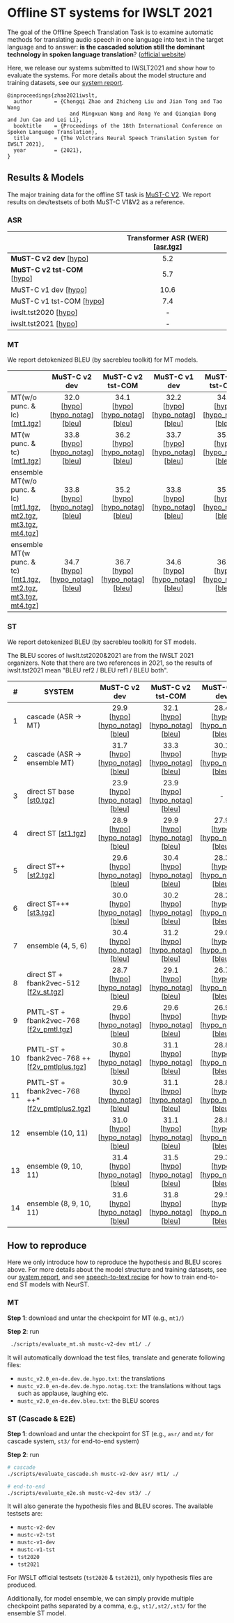 # Offline ST systems for IWSLT 2021 

The goal of the Offline Speech Translation Task is to examine automatic methods for translating audio speech in one language into text in the target language and to answer: **is the cascaded solution still the dominant technology in spoken language translation**? ([official website](https://iwslt.org/2021/offline))

Here, we release our systems submitted to IWSLT2021 and show how to evaluate the systems. For more details about the model structure and training datasets, see our [system report](https://arxiv.org/abs/2105.07319).
```
@inproceedings{zhao2021iwslt,
  author       = {Chengqi Zhao and Zhicheng Liu and Jian Tong and Tao Wang 
                    and Mingxuan Wang and Rong Ye and Qianqian Dong and Jun Cao and Lei Li},
  booktitle    = {Proceedings of the 18th International Conference on Spoken Language Translation},
  title        = {The Volctrans Neural Speech Translation System for IWSLT 2021},
  year         = {2021},
}

```


## Results & Models
The major training data for the offline ST task is [MuST-C V2](https://ict.fbk.eu/must-c/). We report results on dev/testsets of both MuST-C V1&V2 as a reference.

### ASR

|                       | Transformer ASR (WER) [[asr.tgz](http://sf3-ttcdn-tos.pstatp.com/obj/nlp-opensource/neurst/iwslt21/offline/models/asr.tgz)] |
|-----------------------|:---------------------:|
| **MuST-C v2 dev** [[hypo](http://sf3-ttcdn-tos.pstatp.com/obj/nlp-opensource/neurst/iwslt21/offline/res/cascade/mustc_v2.0_en-de.dev.en.hypo.txt)] | 5.2 |
| **MuST-C v2 tst-COM** [[hypo](http://sf3-ttcdn-tos.pstatp.com/obj/nlp-opensource/neurst/iwslt21/offline/res/cascade/mustc_v2.0_en-de.tst-COMMON.en.hypo.txt)] | 5.7 |
| MuST-C v1 dev [[hypo](http://sf3-ttcdn-tos.pstatp.com/obj/nlp-opensource/neurst/iwslt21/offline/res/cascade/mustc_v1.0_en-de.dev.en.hypo.txt)] | 10.6 |
| MuST-C v1 tst-COM [[hypo](http://sf3-ttcdn-tos.pstatp.com/obj/nlp-opensource/neurst/iwslt21/offline/res/cascade/mustc_v1.0_en-de.tst-COMMON.en.hypo.txt)] | 7.4 |
| iwslt.tst2020 [[hypo](http://sf3-ttcdn-tos.pstatp.com/obj/nlp-opensource/neurst/iwslt21/offline/res/cascade/iwslt-slt.tst2020.en.hypo.txt)]| - |
| iwslt.tst2021  [[hypo](http://sf3-ttcdn-tos.pstatp.com/obj/nlp-opensource/neurst/iwslt21/offline/res/cascade/iwslt-slt.tst2021.en.hypo.txt)] | - |

### MT
We report detokenized BLEU (by sacrebleu toolkit) for MT models.

| | **MuST-C v2 dev** | **MuST-C v2 tst-COM** | MuST-C v1 dev | MuST-C v1 tst-COM |
|-----------------------|:---------------------:|:---------------------:|:---------------------:|:---------------------:|
|MT(w/o punc. & lc) [[mt1.tgz](http://sf3-ttcdn-tos.pstatp.com/obj/nlp-opensource/neurst/iwslt21/offline/models/mt1.tgz)]| 32.0 <br> [[hypo](http://sf3-ttcdn-tos.pstatp.com/obj/nlp-opensource/neurst/iwslt21/offline/res/mt/mustc_v2.0_en-de.dev.de.hypo.txt)] [[hypo_notag](http://sf3-ttcdn-tos.pstatp.com/obj/nlp-opensource/neurst/iwslt21/offline/res/mt/mustc_v2.0_en-de.dev.de.hypo.notag.txt)] [[bleu](http://sf3-ttcdn-tos.pstatp.com/obj/nlp-opensource/neurst/iwslt21/offline/res/mt/mustc_v2.0_en-de.dev.bleu.txt)] | 34.1 <br> [[hypo](http://sf3-ttcdn-tos.pstatp.com/obj/nlp-opensource/neurst/iwslt21/offline/res/mt/mustc_v2.0_en-de.tst-COMMON.de.hypo.txt)] [[hypo_notag](http://sf3-ttcdn-tos.pstatp.com/obj/nlp-opensource/neurst/iwslt21/offline/res/mt/mustc_v2.0_en-de.tst-COMMON.de.hypo.notag.txt)] [[bleu](http://sf3-ttcdn-tos.pstatp.com/obj/nlp-opensource/neurst/iwslt21/offline/res/mt/mustc_v2.0_en-de.tst-COMMON.bleu.txt)] | 32.2 <br> [[hypo](http://sf3-ttcdn-tos.pstatp.com/obj/nlp-opensource/neurst/iwslt21/offline/res/mt/mustc_v1.0_en-de.dev.de.hypo.txt)] [[hypo_notag](http://sf3-ttcdn-tos.pstatp.com/obj/nlp-opensource/neurst/iwslt21/offline/res/mt/mustc_v1.0_en-de.dev.de.hypo.notag.txt)] [[bleu](http://sf3-ttcdn-tos.pstatp.com/obj/nlp-opensource/neurst/iwslt21/offline/res/mt/mustc_v1.0_en-de.dev.bleu.txt)] | 34.0 <br> [[hypo](http://sf3-ttcdn-tos.pstatp.com/obj/nlp-opensource/neurst/iwslt21/offline/res/mt/mustc_v1.0_en-de.tst-COMMON.de.hypo.txt)] [[hypo_notag](http://sf3-ttcdn-tos.pstatp.com/obj/nlp-opensource/neurst/iwslt21/offline/res/mt/mustc_v1.0_en-de.tst-COMMON.de.hypo.notag.txt)] [[bleu](http://sf3-ttcdn-tos.pstatp.com/obj/nlp-opensource/neurst/iwslt21/offline/res/mt/mustc_v1.0_en-de.tst-COMMON.bleu.txt)] |
|MT(w punc. & tc) [[mt1.tgz](http://sf3-ttcdn-tos.pstatp.com/obj/nlp-opensource/neurst/iwslt21/offline/models/mt1.tgz)]| 33.8 <br> [[hypo](http://sf3-ttcdn-tos.pstatp.com/obj/nlp-opensource/neurst/iwslt21/offline/res/mt_tc/mustc_v2.0_en-de.dev.de.hypo.txt)] [[hypo_notag](http://sf3-ttcdn-tos.pstatp.com/obj/nlp-opensource/neurst/iwslt21/offline/res/mt_tc/mustc_v2.0_en-de.dev.de.hypo.notag.txt)] [[bleu](http://sf3-ttcdn-tos.pstatp.com/obj/nlp-opensource/neurst/iwslt21/offline/res/mt_tc/mustc_v2.0_en-de.dev.bleu.txt)] | 36.2 <br> [[hypo](http://sf3-ttcdn-tos.pstatp.com/obj/nlp-opensource/neurst/iwslt21/offline/res/mt_tc/mustc_v2.0_en-de.tst-COMMON.de.hypo.txt)] [[hypo_notag](http://sf3-ttcdn-tos.pstatp.com/obj/nlp-opensource/neurst/iwslt21/offline/res/mt_tc/mustc_v2.0_en-de.tst-COMMON.de.hypo.notag.txt)] [[bleu](http://sf3-ttcdn-tos.pstatp.com/obj/nlp-opensource/neurst/iwslt21/offline/res/mt_tc/mustc_v2.0_en-de.tst-COMMON.bleu.txt)] | 33.7 <br> [[hypo](http://sf3-ttcdn-tos.pstatp.com/obj/nlp-opensource/neurst/iwslt21/offline/res/mt_tc/mustc_v1.0_en-de.dev.de.hypo.txt)] [[hypo_notag](http://sf3-ttcdn-tos.pstatp.com/obj/nlp-opensource/neurst/iwslt21/offline/res/mt_tc/mustc_v1.0_en-de.dev.de.hypo.notag.txt)] [[bleu](http://sf3-ttcdn-tos.pstatp.com/obj/nlp-opensource/neurst/iwslt21/offline/res/mt_tc/mustc_v1.0_en-de.dev.bleu.txt)] | 35.9 <br> [[hypo](http://sf3-ttcdn-tos.pstatp.com/obj/nlp-opensource/neurst/iwslt21/offline/res/mt_tc/mustc_v1.0_en-de.tst-COMMON.de.hypo.txt)] [[hypo_notag](http://sf3-ttcdn-tos.pstatp.com/obj/nlp-opensource/neurst/iwslt21/offline/res/mt_tc/mustc_v1.0_en-de.tst-COMMON.de.hypo.notag.txt)] [[bleu](http://sf3-ttcdn-tos.pstatp.com/obj/nlp-opensource/neurst/iwslt21/offline/res/mt_tc/mustc_v1.0_en-de.tst-COMMON.bleu.txt)]
|ensemble MT(w/o punc. & lc) [[mt1.tgz](http://sf3-ttcdn-tos.pstatp.com/obj/nlp-opensource/neurst/iwslt21/offline/models/mt1.tgz), [mt2.tgz](http://sf3-ttcdn-tos.pstatp.com/obj/nlp-opensource/neurst/iwslt21/offline/models/mt2.tgz), [mt3.tgz](http://sf3-ttcdn-tos.pstatp.com/obj/nlp-opensource/neurst/iwslt21/offline/models/mt3.tgz), [mt4.tgz](http://sf3-ttcdn-tos.pstatp.com/obj/nlp-opensource/neurst/iwslt21/offline/models/mt4.tgz)]| 33.8 <br> [[hypo](http://sf3-ttcdn-tos.pstatp.com/obj/nlp-opensource/neurst/iwslt21/offline/res/mt_ensemble/mustc_v2.0_en-de.dev.de.hypo.txt)] [[hypo_notag](http://sf3-ttcdn-tos.pstatp.com/obj/nlp-opensource/neurst/iwslt21/offline/res/mt_ensemble/mustc_v2.0_en-de.dev.de.hypo.notag.txt)] [[bleu](http://sf3-ttcdn-tos.pstatp.com/obj/nlp-opensource/neurst/iwslt21/offline/res/mt_ensemble/mustc_v2.0_en-de.dev.bleu.txt)] | 35.2 <br> [[hypo](http://sf3-ttcdn-tos.pstatp.com/obj/nlp-opensource/neurst/iwslt21/offline/res/mt_ensemble/mustc_v2.0_en-de.tst-COMMON.de.hypo.txt)] [[hypo_notag](http://sf3-ttcdn-tos.pstatp.com/obj/nlp-opensource/neurst/iwslt21/offline/res/mt_ensemble/mustc_v2.0_en-de.tst-COMMON.de.hypo.notag.txt)] [[bleu](http://sf3-ttcdn-tos.pstatp.com/obj/nlp-opensource/neurst/iwslt21/offline/res/mt_ensemble/mustc_v2.0_en-de.tst-COMMON.bleu.txt)] | 33.8 <br> [[hypo](http://sf3-ttcdn-tos.pstatp.com/obj/nlp-opensource/neurst/iwslt21/offline/res/mt_ensemble/mustc_v1.0_en-de.dev.de.hypo.txt)] [[hypo_notag](http://sf3-ttcdn-tos.pstatp.com/obj/nlp-opensource/neurst/iwslt21/offline/res/mt_ensemble/mustc_v1.0_en-de.dev.de.hypo.notag.txt)] [[bleu](http://sf3-ttcdn-tos.pstatp.com/obj/nlp-opensource/neurst/iwslt21/offline/res/mt_ensemble/mustc_v1.0_en-de.dev.bleu.txt)] | 35.3 <br> [[hypo](http://sf3-ttcdn-tos.pstatp.com/obj/nlp-opensource/neurst/iwslt21/offline/res/mt_ensemble/mustc_v1.0_en-de.tst-COMMON.de.hypo.txt)] [[hypo_notag](http://sf3-ttcdn-tos.pstatp.com/obj/nlp-opensource/neurst/iwslt21/offline/res/mt_ensemble/mustc_v1.0_en-de.tst-COMMON.de.hypo.notag.txt)] [[bleu](http://sf3-ttcdn-tos.pstatp.com/obj/nlp-opensource/neurst/iwslt21/offline/res/mt_ensemble/mustc_v1.0_en-de.tst-COMMON.bleu.txt)]
|ensemble MT(w punc. & tc) [[mt1.tgz](http://sf3-ttcdn-tos.pstatp.com/obj/nlp-opensource/neurst/iwslt21/offline/models/mt1.tgz), [mt2.tgz](http://sf3-ttcdn-tos.pstatp.com/obj/nlp-opensource/neurst/iwslt21/offline/models/mt2.tgz), [mt3.tgz](http://sf3-ttcdn-tos.pstatp.com/obj/nlp-opensource/neurst/iwslt21/offline/models/mt3.tgz), [mt4.tgz](http://sf3-ttcdn-tos.pstatp.com/obj/nlp-opensource/neurst/iwslt21/offline/models/mt4.tgz)]|34.7 <br> [[hypo](http://sf3-ttcdn-tos.pstatp.com/obj/nlp-opensource/neurst/iwslt21/offline/res/mt_ensemble_tc/mustc_v2.0_en-de.dev.de.hypo.txt)] [[hypo_notag](http://sf3-ttcdn-tos.pstatp.com/obj/nlp-opensource/neurst/iwslt21/offline/res/mt_ensemble_tc/mustc_v2.0_en-de.dev.de.hypo.notag.txt)] [[bleu](http://sf3-ttcdn-tos.pstatp.com/obj/nlp-opensource/neurst/iwslt21/offline/res/mt_ensemble_tc/mustc_v2.0_en-de.dev.bleu.txt)] | 36.7 <br> [[hypo](http://sf3-ttcdn-tos.pstatp.com/obj/nlp-opensource/neurst/iwslt21/offline/res/mt_ensemble_tc/mustc_v2.0_en-de.tst-COMMON.de.hypo.txt)] [[hypo_notag](http://sf3-ttcdn-tos.pstatp.com/obj/nlp-opensource/neurst/iwslt21/offline/res/mt_ensemble_tc/mustc_v2.0_en-de.tst-COMMON.de.hypo.notag.txt)] [[bleu](http://sf3-ttcdn-tos.pstatp.com/obj/nlp-opensource/neurst/iwslt21/offline/res/mt_ensemble_tc/mustc_v2.0_en-de.tst-COMMON.bleu.txt)] | 34.6 <br> [[hypo](http://sf3-ttcdn-tos.pstatp.com/obj/nlp-opensource/neurst/iwslt21/offline/res/mt_ensemble_tc/mustc_v1.0_en-de.dev.de.hypo.txt)] [[hypo_notag](http://sf3-ttcdn-tos.pstatp.com/obj/nlp-opensource/neurst/iwslt21/offline/res/mt_ensemble_tc/mustc_v1.0_en-de.dev.de.hypo.notag.txt)] [[bleu](http://sf3-ttcdn-tos.pstatp.com/obj/nlp-opensource/neurst/iwslt21/offline/res/mt_ensemble_tc/mustc_v1.0_en-de.dev.bleu.txt)] | 36.2 <br> [[hypo](http://sf3-ttcdn-tos.pstatp.com/obj/nlp-opensource/neurst/iwslt21/offline/res/mt_ensemble_tc/mustc_v1.0_en-de.tst-COMMON.de.hypo.txt)] [[hypo_notag](http://sf3-ttcdn-tos.pstatp.com/obj/nlp-opensource/neurst/iwslt21/offline/res/mt_ensemble_tc/mustc_v1.0_en-de.tst-COMMON.de.hypo.notag.txt)] [[bleu](http://sf3-ttcdn-tos.pstatp.com/obj/nlp-opensource/neurst/iwslt21/offline/res/mt_ensemble_tc/mustc_v1.0_en-de.tst-COMMON.bleu.txt)]

### ST
We report detokenized BLEU (by sacrebleu toolkit) for ST models.

The BLEU scores of iwslt.tst2020&2021 are from the IWSLT 2021 organizers. Note that there are two references in 2021, so the results of iwslt.tst2021 mean "BLEU ref2 / BLEU ref1 / BLEU both".  

| # | SYSTEM | **MuST-C v2 dev** | **MuST-C v2 tst-COM** | MuST-C v1 dev | MuST-C v1 tst-COM | iwslt.tst2020 | iwslt.tst2021 |
|:---------------------:|-----------------------|:---------------------:|:---------------------:|:---------------------:|:---------------------:|:---------------------:|:---------------------:|
|1| cascade (ASR -> MT) | 29.9 <br> [[hypo](http://sf3-ttcdn-tos.pstatp.com/obj/nlp-opensource/neurst/iwslt21/offline/res/cascade/mustc_v2.0_en-de.dev.de.hypo.txt)] [[hypo_notag](http://sf3-ttcdn-tos.pstatp.com/obj/nlp-opensource/neurst/iwslt21/offline/res/cascade/mustc_v2.0_en-de.dev.de.hypo.notag.txt)] [[bleu](http://sf3-ttcdn-tos.pstatp.com/obj/nlp-opensource/neurst/iwslt21/offline/res/cascade/mustc_v2.0_en-de.dev.bleu.txt)] | 32.1 <br> [[hypo](http://sf3-ttcdn-tos.pstatp.com/obj/nlp-opensource/neurst/iwslt21/offline/res/cascade/mustc_v2.0_en-de.tst-COMMON.de.hypo.txt)] [[hypo_notag](http://sf3-ttcdn-tos.pstatp.com/obj/nlp-opensource/neurst/iwslt21/offline/res/cascade/mustc_v2.0_en-de.tst-COMMON.de.hypo.notag.txt)] [[bleu](http://sf3-ttcdn-tos.pstatp.com/obj/nlp-opensource/neurst/iwslt21/offline/res/cascade/mustc_v2.0_en-de.tst-COMMON.bleu.txt)] | 28.4 <br> [[hypo](http://sf3-ttcdn-tos.pstatp.com/obj/nlp-opensource/neurst/iwslt21/offline/res/cascade/mustc_v1.0_en-de.dev.de.hypo.txt)] [[hypo_notag](http://sf3-ttcdn-tos.pstatp.com/obj/nlp-opensource/neurst/iwslt21/offline/res/cascade/mustc_v1.0_en-de.dev.de.hypo.notag.txt)] [[bleu](http://sf3-ttcdn-tos.pstatp.com/obj/nlp-opensource/neurst/iwslt21/offline/res/cascade/mustc_v1.0_en-de.dev.bleu.txt)] | 31.3 <br> [[hypo](http://sf3-ttcdn-tos.pstatp.com/obj/nlp-opensource/neurst/iwslt21/offline/res/cascade/mustc_v1.0_en-de.tst-COMMON.de.hypo.txt)] [[hypo_notag](http://sf3-ttcdn-tos.pstatp.com/obj/nlp-opensource/neurst/iwslt21/offline/res/cascade/mustc_v1.0_en-de.tst-COMMON.de.hypo.notag.txt)] [[bleu](http://sf3-ttcdn-tos.pstatp.com/obj/nlp-opensource/neurst/iwslt21/offline/res/cascade/mustc_v1.0_en-de.tst-COMMON.bleu.txt)] | 21.0 <br> [[hypo](http://sf3-ttcdn-tos.pstatp.com/obj/nlp-opensource/neurst/iwslt21/offline/res/cascade/iwslt-slt.tst2020.de.hypo.txt)] [[hypo_notag](http://sf3-ttcdn-tos.pstatp.com/obj/nlp-opensource/neurst/iwslt21/offline/res/cascade/iwslt-slt.tst2020.de.hypo.notag.txt)] | 20.3/16.4/27.7 <br> [[hypo](http://sf3-ttcdn-tos.pstatp.com/obj/nlp-opensource/neurst/iwslt21/offline/res/cascade/iwslt-slt.tst2021.de.hypo.txt)] [[hypo_notag](http://sf3-ttcdn-tos.pstatp.com/obj/nlp-opensource/neurst/iwslt21/offline/res/cascade/iwslt-slt.tst2021.de.hypo.notag.txt)]
|2| cascade (ASR -> ensemble MT)| 31.7 <br> [[hypo](http://sf3-ttcdn-tos.pstatp.com/obj/nlp-opensource/neurst/iwslt21/offline/res/cascade_ensemble/mustc_v2.0_en-de.dev.de.hypo.txt)] [[hypo_notag](http://sf3-ttcdn-tos.pstatp.com/obj/nlp-opensource/neurst/iwslt21/offline/res/cascade_ensemble/mustc_v2.0_en-de.dev.de.hypo.notag.txt)] [[bleu](http://sf3-ttcdn-tos.pstatp.com/obj/nlp-opensource/neurst/iwslt21/offline/res/cascade_ensemble/mustc_v2.0_en-de.dev.bleu.txt)] | 33.3 <br> [[hypo](http://sf3-ttcdn-tos.pstatp.com/obj/nlp-opensource/neurst/iwslt21/offline/res/cascade_ensemble/mustc_v2.0_en-de.tst-COMMON.de.hypo.txt)] [[hypo_notag](http://sf3-ttcdn-tos.pstatp.com/obj/nlp-opensource/neurst/iwslt21/offline/res/cascade_ensemble/mustc_v2.0_en-de.tst-COMMON.de.hypo.notag.txt)] [[bleu](http://sf3-ttcdn-tos.pstatp.com/obj/nlp-opensource/neurst/iwslt21/offline/res/cascade_ensemble/mustc_v2.0_en-de.tst-COMMON.bleu.txt)] | 30.1 <br> [[hypo](http://sf3-ttcdn-tos.pstatp.com/obj/nlp-opensource/neurst/iwslt21/offline/res/cascade_ensemble/mustc_v1.0_en-de.dev.de.hypo.txt)] [[hypo_notag](http://sf3-ttcdn-tos.pstatp.com/obj/nlp-opensource/neurst/iwslt21/offline/res/cascade_ensemble/mustc_v1.0_en-de.dev.de.hypo.notag.txt)] [[bleu](http://sf3-ttcdn-tos.pstatp.com/obj/nlp-opensource/neurst/iwslt21/offline/res/cascade_ensemble/mustc_v1.0_en-de.dev.bleu.txt)] | 32.3 <br> [[hypo](http://sf3-ttcdn-tos.pstatp.com/obj/nlp-opensource/neurst/iwslt21/offline/res/cascade_ensemble/mustc_v1.0_en-de.tst-COMMON.de.hypo.txt)] [[hypo_notag](http://sf3-ttcdn-tos.pstatp.com/obj/nlp-opensource/neurst/iwslt21/offline/res/cascade_ensemble/mustc_v1.0_en-de.tst-COMMON.de.hypo.notag.txt)] [[bleu](http://sf3-ttcdn-tos.pstatp.com/obj/nlp-opensource/neurst/iwslt21/offline/res/cascade_ensemble/mustc_v1.0_en-de.tst-COMMON.bleu.txt)] | 22.2 <br> [[hypo](http://sf3-ttcdn-tos.pstatp.com/obj/nlp-opensource/neurst/iwslt21/offline/res/cascade_ensemble/iwslt-slt.tst2020.de.hypo.txt)] [[hypo_notag](http://sf3-ttcdn-tos.pstatp.com/obj/nlp-opensource/neurst/iwslt21/offline/res/cascade_ensemble/iwslt-slt.tst2020.de.hypo.notag.txt)] | 21.8/17.1/29.5 <br> [[hypo](http://sf3-ttcdn-tos.pstatp.com/obj/nlp-opensource/neurst/iwslt21/offline/res/cascade_ensemble/iwslt-slt.tst2021.de.hypo.txt)] [[hypo_notag](http://sf3-ttcdn-tos.pstatp.com/obj/nlp-opensource/neurst/iwslt21/offline/res/cascade_ensemble/iwslt-slt.tst2021.de.hypo.notag.txt)]
|3| direct ST base [[st0.tgz](http://sf3-ttcdn-tos.pstatp.com/obj/nlp-opensource/neurst/iwslt21/offline/models/st0.tgz)] | 23.9 <br> [[hypo](http://sf3-ttcdn-tos.pstatp.com/obj/nlp-opensource/neurst/iwslt21/offline/res/st0/mustc_v2.0_en-de.dev.de.hypo.txt)] [[hypo_notag](http://sf3-ttcdn-tos.pstatp.com/obj/nlp-opensource/neurst/iwslt21/offline/res/st0/mustc_v2.0_en-de.dev.de.hypo.notag.txt)] [[bleu](http://sf3-ttcdn-tos.pstatp.com/obj/nlp-opensource/neurst/iwslt21/offline/res/st0/mustc_v2.0_en-de.dev.bleu.txt)] | 23.9 <br> [[hypo](http://sf3-ttcdn-tos.pstatp.com/obj/nlp-opensource/neurst/iwslt21/offline/res/st0/mustc_v2.0_en-de.tst-COMMON.de.hypo.txt)] [[hypo_notag](http://sf3-ttcdn-tos.pstatp.com/obj/nlp-opensource/neurst/iwslt21/offline/res/st0/mustc_v2.0_en-de.tst-COMMON.de.hypo.notag.txt)] [[bleu](http://sf3-ttcdn-tos.pstatp.com/obj/nlp-opensource/neurst/iwslt21/offline/res/st0/mustc_v2.0_en-de.tst-COMMON.bleu.txt)] | - | - | - | - |
|4| direct ST [[st1.tgz](http://sf3-ttcdn-tos.pstatp.com/obj/nlp-opensource/neurst/iwslt21/offline/models/st1.tgz)] | 28.9 <br> [[hypo](http://sf3-ttcdn-tos.pstatp.com/obj/nlp-opensource/neurst/iwslt21/offline/res/st0/mustc_v2.0_en-de.dev.de.hypo.txt)] [[hypo_notag](http://sf3-ttcdn-tos.pstatp.com/obj/nlp-opensource/neurst/iwslt21/offline/res/st0/mustc_v2.0_en-de.dev.de.hypo.notag.txt)] [[bleu](http://sf3-ttcdn-tos.pstatp.com/obj/nlp-opensource/neurst/iwslt21/offline/res/st0/mustc_v2.0_en-de.dev.bleu.txt)] | 29.9 <br> [[hypo](http://sf3-ttcdn-tos.pstatp.com/obj/nlp-opensource/neurst/iwslt21/offline/res/st0/mustc_v2.0_en-de.tst-COMMON.de.hypo.txt)] [[hypo_notag](http://sf3-ttcdn-tos.pstatp.com/obj/nlp-opensource/neurst/iwslt21/offline/res/st0/mustc_v2.0_en-de.tst-COMMON.de.hypo.notag.txt)] [[bleu](http://sf3-ttcdn-tos.pstatp.com/obj/nlp-opensource/neurst/iwslt21/offline/res/st0/mustc_v2.0_en-de.tst-COMMON.bleu.txt)] | 27.9 <br> [[hypo](http://sf3-ttcdn-tos.pstatp.com/obj/nlp-opensource/neurst/iwslt21/offline/res/st0/mustc_v1.0_en-de.dev.de.hypo.txt)] [[hypo_notag](http://sf3-ttcdn-tos.pstatp.com/obj/nlp-opensource/neurst/iwslt21/offline/res/st0/mustc_v1.0_en-de.dev.de.hypo.notag.txt)] [[bleu](http://sf3-ttcdn-tos.pstatp.com/obj/nlp-opensource/neurst/iwslt21/offline/res/st0/mustc_v1.0_en-de.dev.bleu.txt)] | 29.5 <br> [[hypo](http://sf3-ttcdn-tos.pstatp.com/obj/nlp-opensource/neurst/iwslt21/offline/res/st0/mustc_v1.0_en-de.tst-COMMON.de.hypo.txt)] [[hypo_notag](http://sf3-ttcdn-tos.pstatp.com/obj/nlp-opensource/neurst/iwslt21/offline/res/st0/mustc_v1.0_en-de.tst-COMMON.de.hypo.notag.txt)] [[bleu](http://sf3-ttcdn-tos.pstatp.com/obj/nlp-opensource/neurst/iwslt21/offline/res/st0/mustc_v1.0_en-de.tst-COMMON.bleu.txt)] | - <br> [[hypo](http://sf3-ttcdn-tos.pstatp.com/obj/nlp-opensource/neurst/iwslt21/offline/res/st0/iwslt-slt.tst2020.de.hypo.txt)] [[hypo_notag](http://sf3-ttcdn-tos.pstatp.com/obj/nlp-opensource/neurst/iwslt21/offline/res/st0/iwslt-slt.tst2020.de.hypo.notag.txt)] | - <br> [[hypo](http://sf3-ttcdn-tos.pstatp.com/obj/nlp-opensource/neurst/iwslt21/offline/res/st0/iwslt-slt.tst2021.de.hypo.txt)] [[hypo_notag](http://sf3-ttcdn-tos.pstatp.com/obj/nlp-opensource/neurst/iwslt21/offline/res/st0/iwslt-slt.tst2021.de.hypo.notag.txt)]
|5| direct ST++ [[st2.tgz](http://sf3-ttcdn-tos.pstatp.com/obj/nlp-opensource/neurst/iwslt21/offline/models/st2.tgz)]| 29.6 <br> [[hypo](http://sf3-ttcdn-tos.pstatp.com/obj/nlp-opensource/neurst/iwslt21/offline/res/st2/mustc_v2.0_en-de.dev.de.hypo.txt)] [[hypo_notag](http://sf3-ttcdn-tos.pstatp.com/obj/nlp-opensource/neurst/iwslt21/offline/res/st2/mustc_v2.0_en-de.dev.de.hypo.notag.txt)] [[bleu](http://sf3-ttcdn-tos.pstatp.com/obj/nlp-opensource/neurst/iwslt21/offline/res/st2/mustc_v2.0_en-de.dev.bleu.txt)] | 30.4 <br> [[hypo](http://sf3-ttcdn-tos.pstatp.com/obj/nlp-opensource/neurst/iwslt21/offline/res/st2/mustc_v2.0_en-de.tst-COMMON.de.hypo.txt)] [[hypo_notag](http://sf3-ttcdn-tos.pstatp.com/obj/nlp-opensource/neurst/iwslt21/offline/res/st2/mustc_v2.0_en-de.tst-COMMON.de.hypo.notag.txt)] [[bleu](http://sf3-ttcdn-tos.pstatp.com/obj/nlp-opensource/neurst/iwslt21/offline/res/st2/mustc_v2.0_en-de.tst-COMMON.bleu.txt)] | 28.3 <br> [[hypo](http://sf3-ttcdn-tos.pstatp.com/obj/nlp-opensource/neurst/iwslt21/offline/res/st2/mustc_v1.0_en-de.dev.de.hypo.txt)] [[hypo_notag](http://sf3-ttcdn-tos.pstatp.com/obj/nlp-opensource/neurst/iwslt21/offline/res/st2/mustc_v1.0_en-de.dev.de.hypo.notag.txt)] [[bleu](http://sf3-ttcdn-tos.pstatp.com/obj/nlp-opensource/neurst/iwslt21/offline/res/st2/mustc_v1.0_en-de.dev.bleu.txt)] | 29.7 <br> [[hypo](http://sf3-ttcdn-tos.pstatp.com/obj/nlp-opensource/neurst/iwslt21/offline/res/st2/mustc_v1.0_en-de.tst-COMMON.de.hypo.txt)] [[hypo_notag](http://sf3-ttcdn-tos.pstatp.com/obj/nlp-opensource/neurst/iwslt21/offline/res/st2/mustc_v1.0_en-de.tst-COMMON.de.hypo.notag.txt)] [[bleu](http://sf3-ttcdn-tos.pstatp.com/obj/nlp-opensource/neurst/iwslt21/offline/res/st2/mustc_v1.0_en-de.tst-COMMON.bleu.txt)] | 21.6 <br> [[hypo](http://sf3-ttcdn-tos.pstatp.com/obj/nlp-opensource/neurst/iwslt21/offline/res/st2/iwslt-slt.tst2020.de.hypo.txt)] [[hypo_notag](http://sf3-ttcdn-tos.pstatp.com/obj/nlp-opensource/neurst/iwslt21/offline/res/st2/iwslt-slt.tst2020.de.hypo.notag.txt)] | 20.4/17.0/28.1 <br> [[hypo](http://sf3-ttcdn-tos.pstatp.com/obj/nlp-opensource/neurst/iwslt21/offline/res/st2/iwslt-slt.tst2021.de.hypo.txt)] [[hypo_notag](http://sf3-ttcdn-tos.pstatp.com/obj/nlp-opensource/neurst/iwslt21/offline/res/st2/iwslt-slt.tst2021.de.hypo.notag.txt)]
|6| direct ST++* [[st3.tgz](http://sf3-ttcdn-tos.pstatp.com/obj/nlp-opensource/neurst/iwslt21/offline/models/st3.tgz)]| 30.0 <br> [[hypo](http://sf3-ttcdn-tos.pstatp.com/obj/nlp-opensource/neurst/iwslt21/offline/res/st3/mustc_v2.0_en-de.dev.de.hypo.txt)] [[hypo_notag](http://sf3-ttcdn-tos.pstatp.com/obj/nlp-opensource/neurst/iwslt21/offline/res/st3/mustc_v2.0_en-de.dev.de.hypo.notag.txt)] [[bleu](http://sf3-ttcdn-tos.pstatp.com/obj/nlp-opensource/neurst/iwslt21/offline/res/st3/mustc_v2.0_en-de.dev.bleu.txt)] | 30.2 <br> [[hypo](http://sf3-ttcdn-tos.pstatp.com/obj/nlp-opensource/neurst/iwslt21/offline/res/st3/mustc_v2.0_en-de.tst-COMMON.de.hypo.txt)] [[hypo_notag](http://sf3-ttcdn-tos.pstatp.com/obj/nlp-opensource/neurst/iwslt21/offline/res/st3/mustc_v2.0_en-de.tst-COMMON.de.hypo.notag.txt)] [[bleu](http://sf3-ttcdn-tos.pstatp.com/obj/nlp-opensource/neurst/iwslt21/offline/res/st3/mustc_v2.0_en-de.tst-COMMON.bleu.txt)] | 28.2 <br> [[hypo](http://sf3-ttcdn-tos.pstatp.com/obj/nlp-opensource/neurst/iwslt21/offline/res/st3/mustc_v1.0_en-de.dev.de.hypo.txt)] [[hypo_notag](http://sf3-ttcdn-tos.pstatp.com/obj/nlp-opensource/neurst/iwslt21/offline/res/st3/mustc_v1.0_en-de.dev.de.hypo.notag.txt)] [[bleu](http://sf3-ttcdn-tos.pstatp.com/obj/nlp-opensource/neurst/iwslt21/offline/res/st3/mustc_v1.0_en-de.dev.bleu.txt)] | 29.6 <br> [[hypo](http://sf3-ttcdn-tos.pstatp.com/obj/nlp-opensource/neurst/iwslt21/offline/res/st3/mustc_v1.0_en-de.tst-COMMON.de.hypo.txt)] [[hypo_notag](http://sf3-ttcdn-tos.pstatp.com/obj/nlp-opensource/neurst/iwslt21/offline/res/st3/mustc_v1.0_en-de.tst-COMMON.de.hypo.notag.txt)] [[bleu](http://sf3-ttcdn-tos.pstatp.com/obj/nlp-opensource/neurst/iwslt21/offline/res/st3/mustc_v1.0_en-de.tst-COMMON.bleu.txt)] | - <br> [[hypo](http://sf3-ttcdn-tos.pstatp.com/obj/nlp-opensource/neurst/iwslt21/offline/res/st3/iwslt-slt.tst2020.de.hypo.txt)] [[hypo_notag](http://sf3-ttcdn-tos.pstatp.com/obj/nlp-opensource/neurst/iwslt21/offline/res/st3/iwslt-slt.tst2020.de.hypo.notag.txt)] | - <br> [[hypo](http://sf3-ttcdn-tos.pstatp.com/obj/nlp-opensource/neurst/iwslt21/offline/res/st3/iwslt-slt.tst2021.de.hypo.txt)] [[hypo_notag](http://sf3-ttcdn-tos.pstatp.com/obj/nlp-opensource/neurst/iwslt21/offline/res/st3/iwslt-slt.tst2021.de.hypo.notag.txt)]
|7| ensemble (4, 5, 6) | 30.4 <br> [[hypo](http://sf3-ttcdn-tos.pstatp.com/obj/nlp-opensource/neurst/iwslt21/offline/res/st_ensemble/mustc_v2.0_en-de.dev.de.hypo.txt)] [[hypo_notag](http://sf3-ttcdn-tos.pstatp.com/obj/nlp-opensource/neurst/iwslt21/offline/res/st_ensemble/mustc_v2.0_en-de.dev.de.hypo.notag.txt)] [[bleu](http://sf3-ttcdn-tos.pstatp.com/obj/nlp-opensource/neurst/iwslt21/offline/res/st_ensemble/mustc_v2.0_en-de.dev.bleu.txt)] | 31.2 <br> [[hypo](http://sf3-ttcdn-tos.pstatp.com/obj/nlp-opensource/neurst/iwslt21/offline/res/st_ensemble/mustc_v2.0_en-de.tst-COMMON.de.hypo.txt)] [[hypo_notag](http://sf3-ttcdn-tos.pstatp.com/obj/nlp-opensource/neurst/iwslt21/offline/res/st_ensemble/mustc_v2.0_en-de.tst-COMMON.de.hypo.notag.txt)] [[bleu](http://sf3-ttcdn-tos.pstatp.com/obj/nlp-opensource/neurst/iwslt21/offline/res/st_ensemble/mustc_v2.0_en-de.tst-COMMON.bleu.txt)] | 29.0 <br> [[hypo](http://sf3-ttcdn-tos.pstatp.com/obj/nlp-opensource/neurst/iwslt21/offline/res/st_ensemble/mustc_v1.0_en-de.dev.de.hypo.txt)] [[hypo_notag](http://sf3-ttcdn-tos.pstatp.com/obj/nlp-opensource/neurst/iwslt21/offline/res/st_ensemble/mustc_v1.0_en-de.dev.de.hypo.notag.txt)] [[bleu](http://sf3-ttcdn-tos.pstatp.com/obj/nlp-opensource/neurst/iwslt21/offline/res/st_ensemble/mustc_v1.0_en-de.dev.bleu.txt)] | 30.6 <br> [[hypo](http://sf3-ttcdn-tos.pstatp.com/obj/nlp-opensource/neurst/iwslt21/offline/res/st_ensemble/mustc_v1.0_en-de.tst-COMMON.de.hypo.txt)] [[hypo_notag](http://sf3-ttcdn-tos.pstatp.com/obj/nlp-opensource/neurst/iwslt21/offline/res/st_ensemble/mustc_v1.0_en-de.tst-COMMON.de.hypo.notag.txt)] [[bleu](http://sf3-ttcdn-tos.pstatp.com/obj/nlp-opensource/neurst/iwslt21/offline/res/st_ensemble/mustc_v1.0_en-de.tst-COMMON.bleu.txt)] | 22.4 <br> [[hypo](http://sf3-ttcdn-tos.pstatp.com/obj/nlp-opensource/neurst/iwslt21/offline/res/st_ensemble/iwslt-slt.tst2020.de.hypo.txt)] [[hypo_notag](http://sf3-ttcdn-tos.pstatp.com/obj/nlp-opensource/neurst/iwslt21/offline/res/st_ensemble/iwslt-slt.tst2020.de.hypo.notag.txt)] | 21.1/17.5/29.2 <br> [[hypo](http://sf3-ttcdn-tos.pstatp.com/obj/nlp-opensource/neurst/iwslt21/offline/res/st_ensemble/iwslt-slt.tst2021.de.hypo.txt)] [[hypo_notag](http://sf3-ttcdn-tos.pstatp.com/obj/nlp-opensource/neurst/iwslt21/offline/res/st_ensemble/iwslt-slt.tst2021.de.hypo.notag.txt)]
| 8 |direct ST + fbank2vec-512 [[f2v_st.tgz](http://sf3-ttcdn-tos.pstatp.com/obj/nlp-opensource/neurst/iwslt21/offline/models/f2v_st.tgz)]| 28.7 <br> [[hypo](http://sf3-ttcdn-tos.pstatp.com/obj/nlp-opensource/neurst/iwslt21/offline/res/f2v_st/mustc_v2.0_en-de.dev.de.hypo.txt)] [[hypo_notag](http://sf3-ttcdn-tos.pstatp.com/obj/nlp-opensource/neurst/iwslt21/offline/res/f2v_st/mustc_v2.0_en-de.dev.de.hypo.notag.txt)] [[bleu](http://sf3-ttcdn-tos.pstatp.com/obj/nlp-opensource/neurst/iwslt21/offline/res/f2v_st/mustc_v2.0_en-de.dev.bleu.txt)] | 29.1 <br> [[hypo](http://sf3-ttcdn-tos.pstatp.com/obj/nlp-opensource/neurst/iwslt21/offline/res/f2v_st/mustc_v2.0_en-de.tst-COMMON.de.hypo.txt)] [[hypo_notag](http://sf3-ttcdn-tos.pstatp.com/obj/nlp-opensource/neurst/iwslt21/offline/res/f2v_st/mustc_v2.0_en-de.tst-COMMON.de.hypo.notag.txt)] [[bleu](http://sf3-ttcdn-tos.pstatp.com/obj/nlp-opensource/neurst/iwslt21/offline/res/f2v_st/mustc_v2.0_en-de.tst-COMMON.bleu.txt)] | 26.7 <br> [[hypo](http://sf3-ttcdn-tos.pstatp.com/obj/nlp-opensource/neurst/iwslt21/offline/res/f2v_st/mustc_v1.0_en-de.dev.de.hypo.txt)] [[hypo_notag](http://sf3-ttcdn-tos.pstatp.com/obj/nlp-opensource/neurst/iwslt21/offline/res/f2v_st/mustc_v1.0_en-de.dev.de.hypo.notag.txt)] [[bleu](http://sf3-ttcdn-tos.pstatp.com/obj/nlp-opensource/neurst/iwslt21/offline/res/f2v_st/mustc_v1.0_en-de.dev.bleu.txt)] | 27.6 <br> [[hypo](http://sf3-ttcdn-tos.pstatp.com/obj/nlp-opensource/neurst/iwslt21/offline/res/f2v_st/mustc_v1.0_en-de.tst-COMMON.de.hypo.txt)] [[hypo_notag](http://sf3-ttcdn-tos.pstatp.com/obj/nlp-opensource/neurst/iwslt21/offline/res/f2v_st/mustc_v1.0_en-de.tst-COMMON.de.hypo.notag.txt)] [[bleu](http://sf3-ttcdn-tos.pstatp.com/obj/nlp-opensource/neurst/iwslt21/offline/res/f2v_st/mustc_v1.0_en-de.tst-COMMON.bleu.txt)] | - | -
| 9 | PMTL-ST + fbank2vec-768 [[f2v_pmtl.tgz](http://sf3-ttcdn-tos.pstatp.com/obj/nlp-opensource/neurst/iwslt21/offline/models/f2v_pmtl.tgz)]| 29.6 <br> [[hypo](http://sf3-ttcdn-tos.pstatp.com/obj/nlp-opensource/neurst/iwslt21/offline/res/f2v_pmtl/mustc_v2.0_en-de.dev.de.hypo.txt)] [[hypo_notag](http://sf3-ttcdn-tos.pstatp.com/obj/nlp-opensource/neurst/iwslt21/offline/res/f2v_pmtl/mustc_v2.0_en-de.dev.de.hypo.notag.txt)] [[bleu](http://sf3-ttcdn-tos.pstatp.com/obj/nlp-opensource/neurst/iwslt21/offline/res/f2v_pmtl/mustc_v2.0_en-de.dev.bleu.txt)] | 29.6 <br> [[hypo](http://sf3-ttcdn-tos.pstatp.com/obj/nlp-opensource/neurst/iwslt21/offline/res/f2v_pmtl/mustc_v2.0_en-de.tst-COMMON.de.hypo.txt)] [[hypo_notag](http://sf3-ttcdn-tos.pstatp.com/obj/nlp-opensource/neurst/iwslt21/offline/res/f2v_pmtl/mustc_v2.0_en-de.tst-COMMON.de.hypo.notag.txt)] [[bleu](http://sf3-ttcdn-tos.pstatp.com/obj/nlp-opensource/neurst/iwslt21/offline/res/f2v_pmtl/mustc_v2.0_en-de.tst-COMMON.bleu.txt)] | 26.9 <br> [[hypo](http://sf3-ttcdn-tos.pstatp.com/obj/nlp-opensource/neurst/iwslt21/offline/res/f2v_pmtl/mustc_v1.0_en-de.dev.de.hypo.txt)] [[hypo_notag](http://sf3-ttcdn-tos.pstatp.com/obj/nlp-opensource/neurst/iwslt21/offline/res/f2v_pmtl/mustc_v1.0_en-de.dev.de.hypo.notag.txt)] [[bleu](http://sf3-ttcdn-tos.pstatp.com/obj/nlp-opensource/neurst/iwslt21/offline/res/f2v_pmtl/mustc_v1.0_en-de.dev.bleu.txt)] | 28.1 <br> [[hypo](http://sf3-ttcdn-tos.pstatp.com/obj/nlp-opensource/neurst/iwslt21/offline/res/f2v_pmtl/mustc_v1.0_en-de.tst-COMMON.de.hypo.txt)] [[hypo_notag](http://sf3-ttcdn-tos.pstatp.com/obj/nlp-opensource/neurst/iwslt21/offline/res/f2v_pmtl/mustc_v1.0_en-de.tst-COMMON.de.hypo.notag.txt)] [[bleu](http://sf3-ttcdn-tos.pstatp.com/obj/nlp-opensource/neurst/iwslt21/offline/res/f2v_pmtl/mustc_v1.0_en-de.tst-COMMON.bleu.txt)] | - | -
| 10 | PMTL-ST + fbank2vec-768 ++ [[f2v_pmtlplus.tgz](http://sf3-ttcdn-tos.pstatp.com/obj/nlp-opensource/neurst/iwslt21/offline/models/f2v_pmtlplus.tgz)] | 30.8 <br> [[hypo](http://sf3-ttcdn-tos.pstatp.com/obj/nlp-opensource/neurst/iwslt21/offline/res/f2v_pmtlplus/mustc_v2.0_en-de.dev.de.hypo.txt)] [[hypo_notag](http://sf3-ttcdn-tos.pstatp.com/obj/nlp-opensource/neurst/iwslt21/offline/res/f2v_pmtlplus/mustc_v2.0_en-de.dev.de.hypo.notag.txt)] [[bleu](http://sf3-ttcdn-tos.pstatp.com/obj/nlp-opensource/neurst/iwslt21/offline/res/f2v_pmtlplus/mustc_v2.0_en-de.dev.bleu.txt)] | 31.1 <br> [[hypo](http://sf3-ttcdn-tos.pstatp.com/obj/nlp-opensource/neurst/iwslt21/offline/res/f2v_pmtlplus/mustc_v2.0_en-de.tst-COMMON.de.hypo.txt)] [[hypo_notag](http://sf3-ttcdn-tos.pstatp.com/obj/nlp-opensource/neurst/iwslt21/offline/res/f2v_pmtlplus/mustc_v2.0_en-de.tst-COMMON.de.hypo.notag.txt)] [[bleu](http://sf3-ttcdn-tos.pstatp.com/obj/nlp-opensource/neurst/iwslt21/offline/res/f2v_pmtlplus/mustc_v2.0_en-de.tst-COMMON.bleu.txt)] | 28.8 <br> [[hypo](http://sf3-ttcdn-tos.pstatp.com/obj/nlp-opensource/neurst/iwslt21/offline/res/f2v_pmtlplus/mustc_v1.0_en-de.dev.de.hypo.txt)] [[hypo_notag](http://sf3-ttcdn-tos.pstatp.com/obj/nlp-opensource/neurst/iwslt21/offline/res/f2v_pmtlplus/mustc_v1.0_en-de.dev.de.hypo.notag.txt)] [[bleu](http://sf3-ttcdn-tos.pstatp.com/obj/nlp-opensource/neurst/iwslt21/offline/res/f2v_pmtlplus/mustc_v1.0_en-de.dev.bleu.txt)] | 30.1 <br> [[hypo](http://sf3-ttcdn-tos.pstatp.com/obj/nlp-opensource/neurst/iwslt21/offline/res/f2v_pmtlplus/mustc_v1.0_en-de.tst-COMMON.de.hypo.txt)] [[hypo_notag](http://sf3-ttcdn-tos.pstatp.com/obj/nlp-opensource/neurst/iwslt21/offline/res/f2v_pmtlplus/mustc_v1.0_en-de.tst-COMMON.de.hypo.notag.txt)] [[bleu](http://sf3-ttcdn-tos.pstatp.com/obj/nlp-opensource/neurst/iwslt21/offline/res/f2v_pmtlplus/mustc_v1.0_en-de.tst-COMMON.bleu.txt)] | - | -
| 11 | PMTL-ST + fbank2vec-768 ++* [[f2v_pmtlplus2.tgz](http://sf3-ttcdn-tos.pstatp.com/obj/nlp-opensource/neurst/iwslt21/offline/models/f2v_pmtlplus2.tgz)] | 30.9 <br> [[hypo](http://sf3-ttcdn-tos.pstatp.com/obj/nlp-opensource/neurst/iwslt21/offline/res/f2v_pmtlplus2/mustc_v2.0_en-de.dev.de.hypo.txt)] [[hypo_notag](http://sf3-ttcdn-tos.pstatp.com/obj/nlp-opensource/neurst/iwslt21/offline/res/f2v_pmtlplus2/mustc_v2.0_en-de.dev.de.hypo.notag.txt)] [[bleu](http://sf3-ttcdn-tos.pstatp.com/obj/nlp-opensource/neurst/iwslt21/offline/res/f2v_pmtlplus2/mustc_v2.0_en-de.dev.bleu.txt)] | 31.1 <br> [[hypo](http://sf3-ttcdn-tos.pstatp.com/obj/nlp-opensource/neurst/iwslt21/offline/res/f2v_pmtlplus2/mustc_v2.0_en-de.tst-COMMON.de.hypo.txt)] [[hypo_notag](http://sf3-ttcdn-tos.pstatp.com/obj/nlp-opensource/neurst/iwslt21/offline/res/f2v_pmtlplus2/mustc_v2.0_en-de.tst-COMMON.de.hypo.notag.txt)] [[bleu](http://sf3-ttcdn-tos.pstatp.com/obj/nlp-opensource/neurst/iwslt21/offline/res/f2v_pmtlplus2/mustc_v2.0_en-de.tst-COMMON.bleu.txt)] | 28.8 <br> [[hypo](http://sf3-ttcdn-tos.pstatp.com/obj/nlp-opensource/neurst/iwslt21/offline/res/f2v_pmtlplus2/mustc_v1.0_en-de.dev.de.hypo.txt)] [[hypo_notag](http://sf3-ttcdn-tos.pstatp.com/obj/nlp-opensource/neurst/iwslt21/offline/res/f2v_pmtlplus2/mustc_v1.0_en-de.dev.de.hypo.notag.txt)] [[bleu](http://sf3-ttcdn-tos.pstatp.com/obj/nlp-opensource/neurst/iwslt21/offline/res/f2v_pmtlplus2/mustc_v1.0_en-de.dev.bleu.txt)] | 30.1 <br> [[hypo](http://sf3-ttcdn-tos.pstatp.com/obj/nlp-opensource/neurst/iwslt21/offline/res/f2v_pmtlplus2/mustc_v1.0_en-de.tst-COMMON.de.hypo.txt)] [[hypo_notag](http://sf3-ttcdn-tos.pstatp.com/obj/nlp-opensource/neurst/iwslt21/offline/res/f2v_pmtlplus2/mustc_v1.0_en-de.tst-COMMON.de.hypo.notag.txt)] [[bleu](http://sf3-ttcdn-tos.pstatp.com/obj/nlp-opensource/neurst/iwslt21/offline/res/f2v_pmtlplus2/mustc_v1.0_en-de.tst-COMMON.bleu.txt)] | 23.5 <br> [[hypo](http://sf3-ttcdn-tos.pstatp.com/obj/nlp-opensource/neurst/iwslt21/offline/res/f2v_pmtlplus2/iwslt-slt.tst2020.de.hypo.txt)] [[hypo_notag](http://sf3-ttcdn-tos.pstatp.com/obj/nlp-opensource/neurst/iwslt21/offline/res/f2v_pmtlplus2/iwslt-slt.tst2020.de.hypo.notag.txt)] | 21.6/18.2/30.6 <br> [[hypo](http://sf3-ttcdn-tos.pstatp.com/obj/nlp-opensource/neurst/iwslt21/offline/res/f2v_pmtlplus2/iwslt-slt.tst2021.de.hypo.txt)] [[hypo_notag](http://sf3-ttcdn-tos.pstatp.com/obj/nlp-opensource/neurst/iwslt21/offline/res/f2v_pmtlplus2/iwslt-slt.tst2021.de.hypo.notag.txt)] 
| 12 | ensemble (10, 11) | 31.0 <br> [[hypo](http://sf3-ttcdn-tos.pstatp.com/obj/nlp-opensource/neurst/iwslt21/offline/res/f2v_ensemble1/mustc_v2.0_en-de.dev.de.hypo.txt)] [[hypo_notag](http://sf3-ttcdn-tos.pstatp.com/obj/nlp-opensource/neurst/iwslt21/offline/res/f2v_ensemble1/mustc_v2.0_en-de.dev.de.hypo.notag.txt)] [[bleu](http://sf3-ttcdn-tos.pstatp.com/obj/nlp-opensource/neurst/iwslt21/offline/res/f2v_ensemble1/mustc_v2.0_en-de.dev.bleu.txt)] | 31.1 <br> [[hypo](http://sf3-ttcdn-tos.pstatp.com/obj/nlp-opensource/neurst/iwslt21/offline/res/f2v_ensemble1/mustc_v2.0_en-de.tst-COMMON.de.hypo.txt)] [[hypo_notag](http://sf3-ttcdn-tos.pstatp.com/obj/nlp-opensource/neurst/iwslt21/offline/res/f2v_ensemble1/mustc_v2.0_en-de.tst-COMMON.de.hypo.notag.txt)] [[bleu](http://sf3-ttcdn-tos.pstatp.com/obj/nlp-opensource/neurst/iwslt21/offline/res/f2v_ensemble1/mustc_v2.0_en-de.tst-COMMON.bleu.txt)] | 28.8 <br> [[hypo](http://sf3-ttcdn-tos.pstatp.com/obj/nlp-opensource/neurst/iwslt21/offline/res/f2v_ensemble1/mustc_v1.0_en-de.dev.de.hypo.txt)] [[hypo_notag](http://sf3-ttcdn-tos.pstatp.com/obj/nlp-opensource/neurst/iwslt21/offline/res/f2v_ensemble1/mustc_v1.0_en-de.dev.de.hypo.notag.txt)] [[bleu](http://sf3-ttcdn-tos.pstatp.com/obj/nlp-opensource/neurst/iwslt21/offline/res/f2v_ensemble1/mustc_v1.0_en-de.dev.bleu.txt)] | 30.1 <br> [[hypo](http://sf3-ttcdn-tos.pstatp.com/obj/nlp-opensource/neurst/iwslt21/offline/res/f2v_ensemble1/mustc_v1.0_en-de.tst-COMMON.de.hypo.txt)] [[hypo_notag](http://sf3-ttcdn-tos.pstatp.com/obj/nlp-opensource/neurst/iwslt21/offline/res/f2v_ensemble1/mustc_v1.0_en-de.tst-COMMON.de.hypo.notag.txt)] [[bleu](http://sf3-ttcdn-tos.pstatp.com/obj/nlp-opensource/neurst/iwslt21/offline/res/f2v_ensemble1/mustc_v1.0_en-de.tst-COMMON.bleu.txt)] | - | -
| 13 | ensemble (9, 10, 11) | 31.4 <br> [[hypo](http://sf3-ttcdn-tos.pstatp.com/obj/nlp-opensource/neurst/iwslt21/offline/res/f2v_ensemble2/mustc_v2.0_en-de.dev.de.hypo.txt)] [[hypo_notag](http://sf3-ttcdn-tos.pstatp.com/obj/nlp-opensource/neurst/iwslt21/offline/res/f2v_ensemble2/mustc_v2.0_en-de.dev.de.hypo.notag.txt)] [[bleu](http://sf3-ttcdn-tos.pstatp.com/obj/nlp-opensource/neurst/iwslt21/offline/res/f2v_ensemble2/mustc_v2.0_en-de.dev.bleu.txt)] | 31.5 <br> [[hypo](http://sf3-ttcdn-tos.pstatp.com/obj/nlp-opensource/neurst/iwslt21/offline/res/f2v_ensemble2/mustc_v2.0_en-de.tst-COMMON.de.hypo.txt)] [[hypo_notag](http://sf3-ttcdn-tos.pstatp.com/obj/nlp-opensource/neurst/iwslt21/offline/res/f2v_ensemble2/mustc_v2.0_en-de.tst-COMMON.de.hypo.notag.txt)] [[bleu](http://sf3-ttcdn-tos.pstatp.com/obj/nlp-opensource/neurst/iwslt21/offline/res/f2v_ensemble2/mustc_v2.0_en-de.tst-COMMON.bleu.txt)] | 29.3 <br> [[hypo](http://sf3-ttcdn-tos.pstatp.com/obj/nlp-opensource/neurst/iwslt21/offline/res/f2v_ensemble2/mustc_v1.0_en-de.dev.de.hypo.txt)] [[hypo_notag](http://sf3-ttcdn-tos.pstatp.com/obj/nlp-opensource/neurst/iwslt21/offline/res/f2v_ensemble2/mustc_v1.0_en-de.dev.de.hypo.notag.txt)] [[bleu](http://sf3-ttcdn-tos.pstatp.com/obj/nlp-opensource/neurst/iwslt21/offline/res/f2v_ensemble2/mustc_v1.0_en-de.dev.bleu.txt)] | 30.6 <br> [[hypo](http://sf3-ttcdn-tos.pstatp.com/obj/nlp-opensource/neurst/iwslt21/offline/res/f2v_ensemble2/mustc_v1.0_en-de.tst-COMMON.de.hypo.txt)] [[hypo_notag](http://sf3-ttcdn-tos.pstatp.com/obj/nlp-opensource/neurst/iwslt21/offline/res/f2v_ensemble2/mustc_v1.0_en-de.tst-COMMON.de.hypo.notag.txt)] [[bleu](http://sf3-ttcdn-tos.pstatp.com/obj/nlp-opensource/neurst/iwslt21/offline/res/f2v_ensemble2/mustc_v1.0_en-de.tst-COMMON.bleu.txt)] | - | -
| 14 | ensemble (8, 9, 10, 11) | 31.6 <br> [[hypo](http://sf3-ttcdn-tos.pstatp.com/obj/nlp-opensource/neurst/iwslt21/offline/res/f2v_ensemble3/mustc_v2.0_en-de.dev.de.hypo.txt)] [[hypo_notag](http://sf3-ttcdn-tos.pstatp.com/obj/nlp-opensource/neurst/iwslt21/offline/res/f2v_ensemble3/mustc_v2.0_en-de.dev.de.hypo.notag.txt)] [[bleu](http://sf3-ttcdn-tos.pstatp.com/obj/nlp-opensource/neurst/iwslt21/offline/res/f2v_ensemble3/mustc_v2.0_en-de.dev.bleu.txt)] | 31.8 <br> [[hypo](http://sf3-ttcdn-tos.pstatp.com/obj/nlp-opensource/neurst/iwslt21/offline/res/f2v_ensemble3/mustc_v2.0_en-de.tst-COMMON.de.hypo.txt)] [[hypo_notag](http://sf3-ttcdn-tos.pstatp.com/obj/nlp-opensource/neurst/iwslt21/offline/res/f2v_ensemble3/mustc_v2.0_en-de.tst-COMMON.de.hypo.notag.txt)] [[bleu](http://sf3-ttcdn-tos.pstatp.com/obj/nlp-opensource/neurst/iwslt21/offline/res/f2v_ensemble3/mustc_v2.0_en-de.tst-COMMON.bleu.txt)] | 29.5 <br> [[hypo](http://sf3-ttcdn-tos.pstatp.com/obj/nlp-opensource/neurst/iwslt21/offline/res/f2v_ensemble3/mustc_v1.0_en-de.dev.de.hypo.txt)] [[hypo_notag](http://sf3-ttcdn-tos.pstatp.com/obj/nlp-opensource/neurst/iwslt21/offline/res/f2v_ensemble3/mustc_v1.0_en-de.dev.de.hypo.notag.txt)] [[bleu](http://sf3-ttcdn-tos.pstatp.com/obj/nlp-opensource/neurst/iwslt21/offline/res/f2v_ensemble3/mustc_v1.0_en-de.dev.bleu.txt)] | 30.8 <br> [[hypo](http://sf3-ttcdn-tos.pstatp.com/obj/nlp-opensource/neurst/iwslt21/offline/res/f2v_ensemble3/mustc_v1.0_en-de.tst-COMMON.de.hypo.txt)] [[hypo_notag](http://sf3-ttcdn-tos.pstatp.com/obj/nlp-opensource/neurst/iwslt21/offline/res/f2v_ensemble3/mustc_v1.0_en-de.tst-COMMON.de.hypo.notag.txt)] [[bleu](http://sf3-ttcdn-tos.pstatp.com/obj/nlp-opensource/neurst/iwslt21/offline/res/f2v_ensemble3/mustc_v1.0_en-de.tst-COMMON.bleu.txt)] | 24.3 <br> [[hypo](http://sf3-ttcdn-tos.pstatp.com/obj/nlp-opensource/neurst/iwslt21/offline/res/f2v_ensemble3/iwslt-slt.tst2020.de.hypo.txt)] [[hypo_notag](http://sf3-ttcdn-tos.pstatp.com/obj/nlp-opensource/neurst/iwslt21/offline/res/f2v_ensemble3/iwslt-slt.tst2020.de.hypo.notag.txt)] | 21.7/18.7/31.3 <br> [[hypo](http://sf3-ttcdn-tos.pstatp.com/obj/nlp-opensource/neurst/iwslt21/offline/res/f2v_ensemble3/iwslt-slt.tst2021.de.hypo.txt)] [[hypo_notag](http://sf3-ttcdn-tos.pstatp.com/obj/nlp-opensource/neurst/iwslt21/offline/res/f2v_ensemble3/iwslt-slt.tst2021.de.hypo.notag.txt)]


## How to reproduce
Here we only introduce how to reproduce the hypothesis and BLEU scores above. For more details about the model structure and training datasets, see our [system report](https://arxiv.org/abs/2105.07319), and see [speech-to-text recipe](/examples/speech_to_text) for how to train end-to-end ST models with NeurST.

### MT

**Step 1**: download and untar the checkpoint for MT (e.g., `mt1/`)

**Step 2**: run
```bash
 ./scripts/evaluate_mt.sh mustc-v2-dev mt1/ ./
```
It will automatically download the test files, translate and generate following files:
- `mustc_v2.0_en-de.dev.de.hypo.txt`: the translations
- `mustc_v2.0_en-de.dev.de.hypo.notag.txt`: the translations without tags such as applause, laughing etc.
- `mustc_v2.0_en-de.dev.bleu.txt`: the BLEU scores

### ST (Cascade & E2E)

**Step 1**: download and untar the checkpoint for ST (e.g., `asr/` and `mt/` for cascade system, `st3/` for end-to-end system)

**Step 2**: run
```bash
# cascade 
./scripts/evaluate_cascade.sh mustc-v2-dev asr/ mt1/ ./

# end-to-end
./scripts/evaluate_e2e.sh mustc-v2-dev st3/ ./
```
It will also generate the hypothesis files and BLEU scores. The available testsets are:

- `mustc-v2-dev`
- `mustc-v2-tst`
- `mustc-v1-dev`
- `mustc-v1-tst`
- `tst2020`
- `tst2021`

For IWSLT official testsets (`tst2020` & `tst2021`), only hypothesis files are produced.

Additionally, for model ensemble, we can simply provide multiple checkpoint paths separated by a comma, e.g., `st1/,st2/,st3/` for the ensemble ST model.

